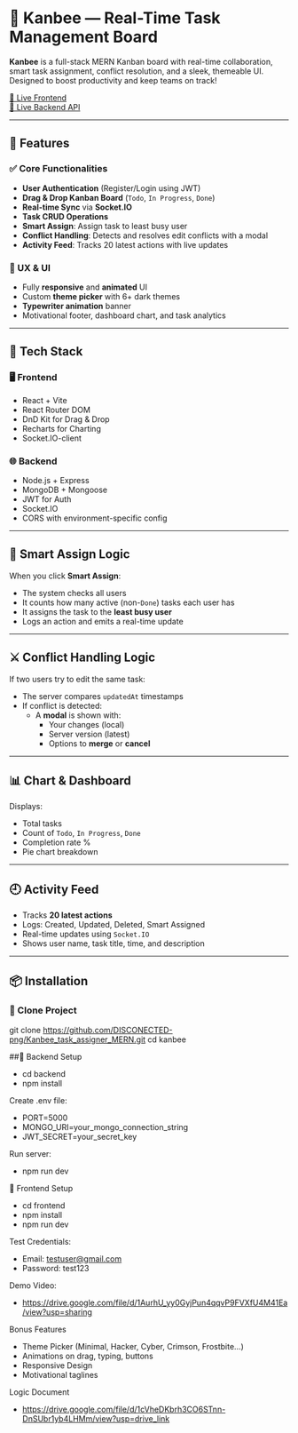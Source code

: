 # 🐝 Kanbee — Real-Time Task Management Board

**Kanbee** is a full-stack MERN Kanban board with real-time collaboration, smart task assignment, conflict resolution, and a sleek, themeable UI. Designed to boost productivity and keep teams on track!

[🔗 Live Frontend](https://kanbee.onrender.com)  
[🔗 Live Backend API](https://kanbee-task-assigner-mern.onrender.com)

---

## 🚀 Features

### ✅ Core Functionalities
- **User Authentication** (Register/Login using JWT)
- **Drag & Drop Kanban Board** (`Todo`, `In Progress`, `Done`)
- **Real-time Sync** via **Socket.IO**
- **Task CRUD Operations**
- **Smart Assign**: Assign task to least busy user
- **Conflict Handling**: Detects and resolves edit conflicts with a modal
- **Activity Feed**: Tracks 20 latest actions with live updates

### 🧠 UX & UI
- Fully **responsive** and **animated** UI
- Custom **theme picker** with 6+ dark themes
- **Typewriter animation** banner
- Motivational footer, dashboard chart, and task analytics

---

## 📂 Tech Stack

### 🖥️ Frontend
- React + Vite
- React Router DOM
- DnD Kit for Drag & Drop
- Recharts for Charting
- Socket.IO-client

### 🌐 Backend
- Node.js + Express
- MongoDB + Mongoose
- JWT for Auth
- Socket.IO
- CORS with environment-specific config

---

## 🧪 Smart Assign Logic
When you click **Smart Assign**:
- The system checks all users
- It counts how many active (non-`Done`) tasks each user has
- It assigns the task to the **least busy user**
- Logs an action and emits a real-time update

---

## ⚔️ Conflict Handling Logic
If two users try to edit the same task:
- The server compares `updatedAt` timestamps
- If conflict is detected:
  - A **modal** is shown with:
    - Your changes (local)
    - Server version (latest)
    - Options to **merge** or **cancel**

---

## 📊 Chart & Dashboard
Displays:
- Total tasks
- Count of `Todo`, `In Progress`, `Done`
- Completion rate %
- Pie chart breakdown

---

## 🕘 Activity Feed
- Tracks **20 latest actions**
- Logs: Created, Updated, Deleted, Smart Assigned
- Real-time updates using `Socket.IO`
- Shows user name, task title, time, and description

---

## 📦 Installation

### 🧪 Clone Project
git clone https://github.com/DISCONECTED-png/Kanbee_task_assigner_MERN.git
cd kanbee

##🔧 Backend Setup
- cd backend
- npm install

Create .env file:
- PORT=5000
- MONGO_URI=your_mongo_connection_string
- JWT_SECRET=your_secret_key

Run server:
- npm run dev

🎨 Frontend Setup
- cd frontend
- npm install
- npm run dev

Test Credentials:
- Email: testuser@gmail.com
- Password: test123

Demo Video:
- https://drive.google.com/file/d/1AurhU_yy0GyjPun4qqvP9FVXfU4M41Ea/view?usp=sharing

Bonus Features
- Theme Picker (Minimal, Hacker, Cyber, Crimson, Frostbite…)
- Animations on drag, typing, buttons
- Responsive Design
- Motivational taglines

Logic Document
- https://drive.google.com/file/d/1cVheDKbrh3CO6STnn-DnSUbr1yb4LHMm/view?usp=drive_link
